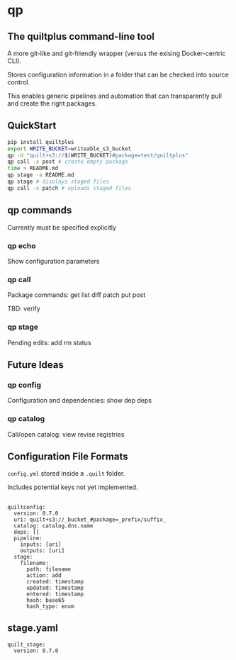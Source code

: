 # qp
## The quiltplus command-line tool

A more git-like and git-friendly wrapper (versus the exising Docker-centric CLI).

Stores configuration information in a folder that can be checked into source control.

This enables generic pipelines and automation that can transparently pull and create the right packages.

## QuickStart

```bash
pip install quiltplus
export WRITE_BUCKET=writeable_s3_bucket
qp -U "quilt+s3://$(WRITE_BUCKET)#package=test/quiltplus"
qp call -x post # create empty package
time > README.md
qp stage -a README.md
qp stage # displays staged files
qp call -x patch # uploads staged files
```

## qp commands

Currently must be specified explicitly
### qp echo

Show configuration parameters

### qp call

Package commands: get list diff patch put post

TBD: verify

### qp stage

Pending edits: add rm status

## Future Ideas

### qp config

Configuration and dependencies: show dep deps 

### qp catalog

Call/open catalog: view revise registries

## Configuration File Formats

`config.yml` stored inside a `.quilt` folder.

Includes potential keys not yet implemented.

## 

```
quiltconfig:
  version: 0.7.0
  uri: quilt+s3://_bucket_#package=_prefix/suffix_
  catalog: catalog.dns.name
  deps: []
  pipeline:
    inputs: [uri]
    outputs: [uri]
  stage:
    filename:
      path: filename
      action: add
      created: timestamp
      updated: timestamp
      entered: timestamp
      hash: base65
      hash_type: enum
```

## stage.yaml

```
quilt_stage:
  version: 0.7.0

   
